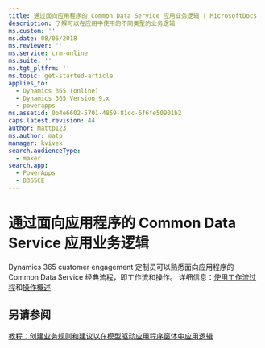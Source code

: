 ```yaml
---
title: 通过面向应用程序的 Common Data Service 应用业务逻辑 | MicrosoftDocs
description: 了解可以在应用中使用的不同类型的业务逻辑
ms.custom: ''
ms.date: 08/06/2018
ms.reviewer: ''
ms.service: crm-online
ms.suite: ''
ms.tgt_pltfrm: ''
ms.topic: get-started-article
applies_to:
  - Dynamics 365 (online)
  - Dynamics 365 Version 9.x
  - powerapps
ms.assetid: 0b4e6602-5701-4859-81cc-6f6fe50901b2
caps.latest.revision: 44
author: Mattp123
ms.author: matp
manager: kvivek
search.audienceType:
  - maker
search.app:
  - PowerApps
  - D365CE
---
```

# <a name="apply-business-logic-with-common-data-service-for-apps"></a>通过面向应用程序的 Common Data Service 应用业务逻辑

Dynamics 365 customer engagement 定制员可以熟悉面向应用程序的 Common Data Service 经典流程，即工作流和操作。 详细信息：[使用工作流过程](/flow/workflow-processes)和[操作概述](/flow/actions)
  
## <a name="see-also"></a>另请参阅  
[教程：创建业务规则和建议以在模型驱动应用程序窗体中应用逻辑](../model-driven-apps/create-business-rules-recommendations-apply-logic-form.md)
